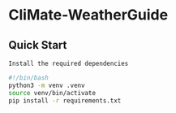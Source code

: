 # CliMate-WeatherGuide

## Quick Start

    Install the required dependencies
```bash
#!/bin/bash
python3 -m venv .venv
source venv/bin/activate
pip install -r requirements.txt
```